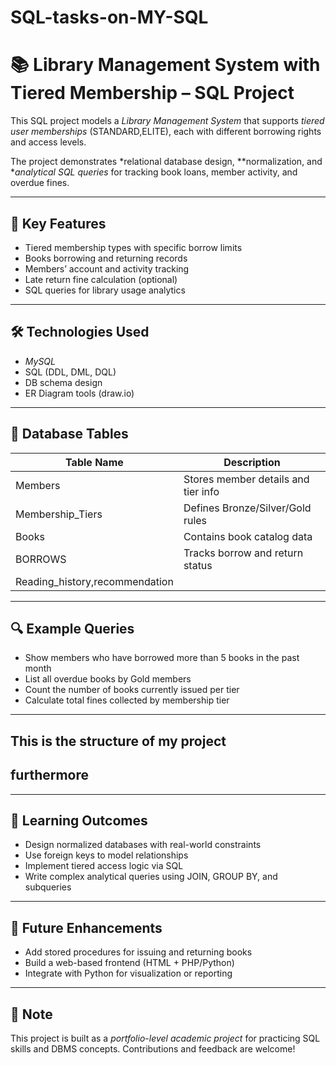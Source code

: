 # SQL-tasks-on-MY-SQL
# 📚 Library Management System with Tiered Membership – SQL Project

This SQL project models a *Library Management System* that supports *tiered user memberships* (STANDARD,ELITE), each with different borrowing rights and access levels.

The project demonstrates *relational database design, **normalization, and **analytical SQL queries* for tracking book loans, member activity, and overdue fines.

---

## 🧩 Key Features

- Tiered membership types with specific borrow limits
- Books borrowing and returning records
- Members’ account and activity tracking
- Late return fine calculation (optional)
- SQL queries for library usage analytics

---

## 🛠 Technologies Used

- *MySQL* 
- SQL (DDL, DML, DQL)
- DB schema design
- ER Diagram tools (draw.io)

---

## 🧱 Database Tables

| Table Name        | Description                             |
|-------------------|-----------------------------------------|
| Members         | Stores member details and tier info     |
| Membership_Tiers| Defines Bronze/Silver/Gold rules        |
| Books           | Contains book catalog data              |
| BORROWS         | Tracks borrow and return status         |
| Reading_history,recommendation |      |

---

## 🔍 Example Queries

- Show members who have borrowed more than 5 books in the past month
- List all overdue books by Gold members
- Count the number of books currently issued per tier
- Calculate total fines collected by membership tier

---

## This is the structure of my project 
## furthermore
---

## 🎯 Learning Outcomes

- Design normalized databases with real-world constraints
- Use foreign keys to model relationships
- Implement tiered access logic via SQL
- Write complex analytical queries using JOIN, GROUP BY, and subqueries

---

## 🚀 Future Enhancements

- Add stored procedures for issuing and returning books
- Build a web-based frontend (HTML + PHP/Python)
- Integrate with Python for visualization or reporting

---

## 📌 Note

This project is built as a *portfolio-level academic project* for practicing SQL skills and DBMS concepts. Contributions and feedback are welcome!
